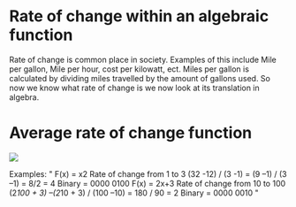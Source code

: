 # Rate of change within an algebraic function

Rate of change is common place in society. Examples of this include Mile per gallon, Mile per hour, cost per kilowatt, ect. Miles per gallon is calculated by dividing miles travelled by the amount of gallons used. So now we know what rate of change is we now look at its translation in algebra. 

# Average rate of change function
![](https://i.imgur.com/3iYZiVO.png)

Examples:
"
F(x) = x2
  Rate of change from 1 to 3
  (32  -12) / (3 -1) = (9 –1) / (3 –1) = 8/2 = 4              Binary = 0000 0100
F(x) = 2x+3
  Rate of change from 10 to 100
  (2*100 + 3) –(2*10 + 3) / (100 –10) = 180 / 90 = 2          Binary = 0000 0010
"
